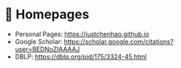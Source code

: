 # 📎 Homepages
- Personal Pages: https://justchenhao.github.io
- Google Scholar: https://scholar.google.com/citations?user=BEDNoZIAAAAJ
- DBLP: https://dblp.org/pid/175/3324-45.html
